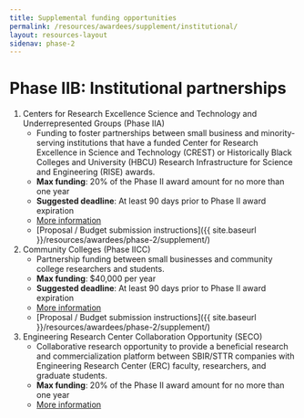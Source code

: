 ```yaml
---
title: Supplemental funding opportunities
permalink: /resources/awardees/supplement/institutional/
layout: resources-layout
sidenav: phase-2
---
```

<h1>
  <span>Phase IIB:</span>
  Institutional partnerships
</h1>

1. Centers for Research Excellence Science and Technology and Underrepresented Groups (Phase IIA)
    - Funding to foster partnerships between small business and minority-serving institutions that have a funded Center for Research Excellence in Science and Technology (CREST) or Historically Black Colleges and University (HBCU) Research Infrastructure for Science and Engineering (RISE) awards.
    - **Max funding**: 20% of the Phase II award amount for no more than one year
    - **Suggested deadline**: At least 90 days prior to Phase II award expiration
    - [More information](http://www.nsf.gov/pubs/2012/nsf12069/nsf12069.jsp?org=NSF)
    - [Proposal / Budget submission instructions]({{ site.baseurl }}/resources/awardees/phase-2/supplement/)
2. Community Colleges (Phase IICC)
    - Partnership funding between small businesses and community college researchers and students.
    - **Max funding**: $40,000 per year
    - **Suggested deadline**: At least 90 days prior to Phase II award expiration
    - [More information](http://www.nsf.gov/pubs/2012/nsf12076/nsf12076.jsp?org=NSF)
    - [Proposal / Budget submission instructions]({{ site.baseurl }}/resources/awardees/phase-2/supplement/)
3. Engineering Research Center Collaboration Opportunity (SECO)
    - Collaborative research opportunity to provide a beneficial research and commercialization platform between SBIR/STTR companies with Engineering Research Center (ERC) faculty, researchers, and graduate students.
    - **Max funding**: 20% of the Phase II award amount for no more than one year
    - [More information](http://www.nsf.gov/pubs/2015/nsf15043/nsf15043.jsp)

